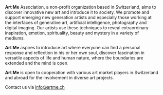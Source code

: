 **Art Me** Association, a non-profit organization based in Switzerland, aims to discover innovative new art and introduce it to society. We promote and support emerging new generation artists and especially those working at the interfaces of generative art, artificial intelligence, photography and digital imaging.  Our artists use these techniques to reveal extraordinary inspiration, emotion, spirituality, beauty and mystery in a variety of mediums.

**Art Me** aspires to introduce art where everyone can find a personal response and reflection in his or her own soul, discover fascination in versatile aspects of life and human nature, where the boundaries are extended and the mind is open.  

**Art Me** is open to cooperation with various art market players in Switzerland and abroad for the involvement in diverse art projects.

Contact us via [info@artme.ch](mailto:info@artme.ch)
